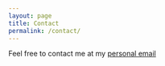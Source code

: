 ```yaml
---
layout: page
title: Contact
permalink: /contact/
---
```

Feel free to contact me at my [personal email](mailto:steven.albanese91@gmail.com)
